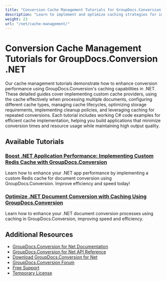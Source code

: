 ```yaml
---
title: "Conversion Cache Management Tutorials for GroupDocs.Conversion .NET"
description: "Learn to implement and optimize caching strategies for improved conversion performance with GroupDocs.Conversion .NET."
weight: 23
url: "/net/cache-management/"
---
```


# Conversion Cache Management Tutorials for GroupDocs.Conversion .NET

Our cache management tutorials demonstrate how to enhance conversion performance using GroupDocs.Conversion's caching capabilities in .NET. These detailed guides cover implementing custom cache providers, using the cache effectively when processing multiple documents, configuring different cache types, managing cache lifecycles, optimizing storage requirements, implementing cleanup policies, and leveraging caching for repeated conversions. Each tutorial includes working C# code examples for efficient cache implementation, helping you build applications that minimize conversion times and resource usage while maintaining high output quality.

## Available Tutorials

### [Boost .NET Application Performance&#58; Implementing Custom Redis Cache with GroupDocs.Conversion](./boost-net-app-performance-custom-redis-cache-groupdocs/)
Learn how to enhance your .NET app performance by implementing a custom Redis cache for document conversion using GroupDocs.Conversion. Improve efficiency and speed today!

### [Optimize .NET Document Conversion with Caching Using GroupDocs.Conversion](./optimize-net-document-conversion-caching-groupdocs/)
Learn how to enhance your .NET document conversion processes using caching in GroupDocs.Conversion, improving speed and efficiency.

## Additional Resources

- [GroupDocs.Conversion for Net Documentation](https://docs.groupdocs.com/conversion/net/)
- [GroupDocs.Conversion for Net API Reference](https://reference.groupdocs.com/conversion/net/)
- [Download GroupDocs.Conversion for Net](https://releases.groupdocs.com/conversion/net/)
- [GroupDocs.Conversion Forum](https://forum.groupdocs.com/c/conversion)
- [Free Support](https://forum.groupdocs.com/)
- [Temporary License](https://purchase.groupdocs.com/temporary-license/)
